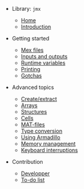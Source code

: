 
* Library: `jmx`

  * [Home](jmx/index)
  * [Introduction](jmx/intro)

* Getting started

  * [Mex files](jmx/basic/mex)
  * [Inputs and outputs](jmx/basic/io)
  * [Runtime variables](jmx/basic/runtime)
  * [Printing](jmx/basic/printing)
  * [Gotchas](jmx/basic/gotcha)

* Advanced topics

  * [Create/extract](jmx/more/interface)
  * [Arrays](jmx/more/array)
  * [Structures](jmx/more/struct)
  * [Cells](jmx/more/cell)
  * [MAT-files](jmx/more/mat)
  * [Type conversion](jmx/more/type)
  * [Using Armadillo](jmx/more/armadillo)
  * [Memory management](jmx/more/memory)
  * [Keyboard interruptions](jmx/more/interrupt)

* Contribution

  * [Developper](jmx/dev)
  * [To-do list](jmx/todo)
